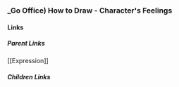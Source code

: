 ### _Go Office) How to Draw - Character's Feelings
#### Links
##### Parent Links
[[Expression]]
##### Children Links
